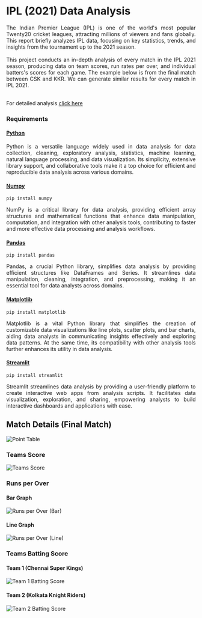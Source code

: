 # IPL (2021) Data Analysis
<div style="text-align: justify">
The Indian Premier League (IPL) is one of the world's most popular Twenty20 cricket leagues, attracting millions of viewers and fans globally. This report briefly analyzes IPL data, focusing on key statistics, trends, and insights from the tournament up to the 2021 season.<br>
<br>
This project conducts an in-depth analysis of every match in the IPL 2021 season, producing data on team scores, run rates per over, and individual batters's scores for each game. The example below is from the final match between CSK and KKR. We can generate similar results for every match in IPL 2021. <br>
<br>
</div>

For detailed analysis [click here](https://github.com/arabind-meher/IPL-2021-Analysis.git)

### Requirements
#### [Python](https://www.python.org/)
<div style="text-align: justify">
Python is a versatile language widely used in data analysis for data collection, cleaning, exploratory analysis, statistics, machine learning, natural language processing, and data visualization. Its simplicity, extensive library support, and collaborative tools make it a top choice for efficient and reproducible data analysis across various domains.
</div>

#### [Numpy](https://numpy.org/)
```pip install numpy```
<div style="text-align: justify">
NumPy is a critical library for data analysis, providing efficient array structures and mathematical functions that enhance data manipulation, computation, and integration with other analysis tools, contributing to faster and more effective data processing and analysis workflows.
</div>

#### [Pandas](https://pandas.pydata.org/)
```pip install pandas```
<div style="text-align: justify">
Pandas, a crucial Python library, simplifies data analysis by providing efficient structures like DataFrames and Series. It streamlines data manipulation, cleaning, integration, and preprocessing, making it an essential tool for data analysts across domains.
</div>

#### [Matplotlib](https://matplotlib.org/)
```pip install matplotlib```
<div style="text-align: justify">
Matplotlib is a vital Python library that simplifies the creation of customizable data visualizations like line plots, scatter plots, and bar charts, aiding data analysts in communicating insights effectively and exploring data patterns. At the same time, its compatibility with other analysis tools further enhances its utility in data analysis.
</div>

#### [Streamlit](https://streamlit.io/)
```pip install streamlit```
<div style="text-align: justify">
Streamlit streamlines data analysis by providing a user-friendly platform to create interactive web apps from analysis scripts. It facilitates data visualization, exploration, and sharing, empowering analysts to build interactive dashboards and applications with ease.
</div>  

## Match Details (Final Match)
![Point Table](screenshots/match_details.png)

### Teams Score
![Teams Score](screenshots/teams_score.png)

### Runs per Over
#### Bar Graph
![Runs per Over (Bar)](screenshots/runs_per_over_bar.png)
#### Line Graph
![Runs per Over (Line)](screenshots/runs_per_over_line.png)

### Teams Batting Score
#### Team 1 (Chennai Super Kings)
![Team 1 Batting Score](screenshots/team_1_batting_score.png)
#### Team 2 (Kolkata Knight Riders)
![Team 2 Batting Score](screenshots/team_2_batting_score.png)
